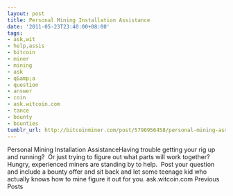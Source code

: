 ```yaml
---
layout: post
title: Personal Mining Installation Assistance
date: '2011-05-23T23:40:00+08:00'
tags:
- ask,wit
- help,assis
- bitcoin
- miner
- mining
- ask
- q&amp;a
- question
- answer
- coin
- ask.witcoin.com
- tance
- bounty
- bounties
tumblr_url: http://bitcoinminer.com/post/5790956458/personal-mining-assistant
---
```

Personal Mining Installation AssistanceHaving trouble getting your rig up and running?  Or just trying to figure out what parts will work together?
Hungry, experienced miners are standing by to help.  Post your question and include a bounty offer and sit back and let some teenage kid who actually knows how to mine figure it out for you.
ask.witcoin.com
Previous Posts
